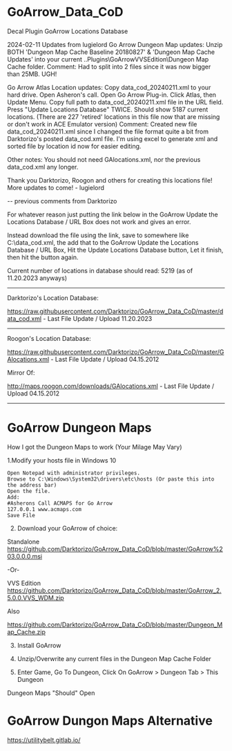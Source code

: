 # GoArrow_Data_CoD
Decal Plugin GoArrow Locations Database

2024-02-11 Updates from lugielord
  Go Arrow Dungeon Map updates:
    Unzip BOTH 'Dungeon Map Cache Baseline 20180827' & 'Dungeon Map Cache Updates' into your current ..Plugins\GoArrowVVSEdition\Dungeon Map Cache folder.
    Comment: Had to split into 2 files since it was now bigger than 25MB.  UGH! 

 Go Arrow Atlas Location updates:
    Copy data_cod_20240211.xml to your hard drive.  Open Asheron's call. Open Go Arrow Plug-in. Click Atlas, then Update Menu. Copy full path to data_cod_20240211.xml file in the URL field.  Press "Update Locations Database" TWICE.  Should show 5187 current locations.  (There are 227 'retired' locations in this file now that are missing or don't work in ACE Emulator version)
    Comment: Created new file data_cod_20240211.xml since I changed the file format quite a bit from Darktorizo's posted data_cod.xml file. I'm using excel to generate xml and sorted file by location id now for easier editing.

Other notes: You should not need GAlocations.xml, nor the previous data_cod.xml any longer.  
    
Thank you Darktorizo, Roogon and others for creating this locations file!
More updates to come!
    - lugielord
    
-- previous comments from Darktorizo

For whatever reason just putting the link below in the GoArrow Update the Locations Database / URL Box does not work and gives an error.

Instead download the file using the link, save to somewhere like C:\data_cod.xml, the add that to the GoArrow Update the Locations Database / URL Box, Hit the Update Locations Database button, Let it finish, then hit the button again.

Current number of locations in database should read: 5219 (as of 11.20.2023 anyways)

---

Darktorizo's Location Database:

https://raw.githubusercontent.com/Darktorizo/GoArrow_Data_CoD/master/data_cod.xml - Last File Update / Upload 11.20.2023

---

Roogon's Location Database:

https://raw.githubusercontent.com/Darktorizo/GoArrow_Data_CoD/master/GAlocations.xml - Last File Update / Upload 04.15.2012

Mirror Of:

http://maps.roogon.com/downloads/GAlocations.xml - Last File Update / Upload 04.15.2012

---

# GoArrow Dungeon Maps
How I got the Dungeon Maps to work (Your Milage May Vary)

1.Modify your hosts file in Windows 10

    Open Notepad with administrator privileges.
    Browse to C:\Windows\System32\drivers\etc\hosts (Or paste this into the address bar)
    Open the file.
    Add:
    #Asherons Call ACMAPS for Go Arrow
    127.0.0.1 www.acmaps.com
    Save File
    
2. Download your GoArrow of choice:

Standalone
https://github.com/Darktorizo/GoArrow_Data_CoD/blob/master/GoArrow%203.0.0.0.msi

-Or-

VVS Edition
https://github.com/Darktorizo/GoArrow_Data_CoD/blob/master/GoArrow_2.5.0.0.VVS_WDM.zip

Also

https://github.com/Darktorizo/GoArrow_Data_CoD/blob/master/Dungeon_Map_Cache.zip

3. Install GoArrow <Version>

4. Unzip/Overwrite any current files in the Dungeon Map Cache Folder

5. Enter Game, Go To Dungeon, Click On GoArrow > Dungeon Tab > This Dungeon 

Dungeon Maps "Should" Open

# GoArrow Dungon Maps Alternative

https://utilitybelt.gitlab.io/
